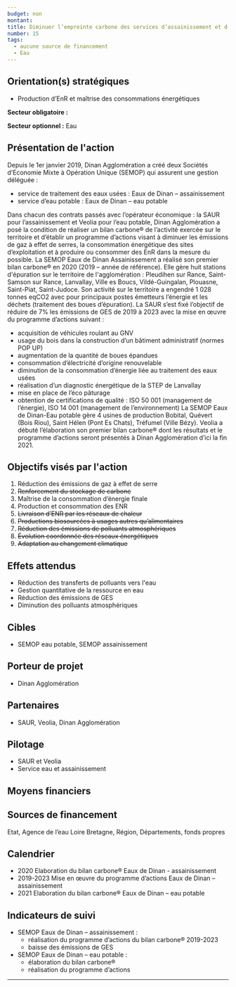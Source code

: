 ```yaml
---
budget: non
montant:
title: Diminuer l’empreinte carbone des services d’assainissement et d’eau potable
number: 15
tags:
  - aucune source de financement
  - Eau
---
```


## Orientation(s) stratégiques

- Production d’EnR et maîtrise des consommations énergétiques

**Secteur obligatoire :**

**Secteur optionnel :** Eau

## Présentation de l'action

Depuis le 1er janvier 2019, Dinan Agglomération a créé deux Sociétés d’Economie Mixte à Opération Unique (SEMOP) qui assurent une gestion déléguée :
- service de traitement des eaux usées : Eaux de Dinan – assainissement
- service d’eau potable : Eaux de Dinan – eau potable

Dans chacun des contrats passés avec l’opérateur économique : la SAUR pour l’assainissement et Veolia pour l’eau potable, Dinan Agglomération a posé la condition de réaliser un bilan carbone® de l’activité exercée sur le territoire et d’établir un programme d’actions visant à diminuer les émissions de gaz à effet de serres, la consommation énergétique des sites d’exploitation et à produire ou consommer des EnR dans la mesure du possible.
La SEMOP Eaux de Dinan Assainissement a réalisé son premier bilan carbone® en 2020 (2019 – année de référence). Elle gère huit stations d'épuration sur le territoire de l'agglomération : Pleudihen sur Rance, Saint-Samson sur Rance, Lanvallay, Ville es Boucs, Vildé-Guingalan, Plouasne, Saint-Piat, Saint-Judoce.
Son activité sur le territoire a engendré 1 028 tonnes eqCO2 avec pour principaux postes émetteurs l’énergie et les déchets (traitement des boues d’épuration). La SAUR s’est fixé l’objectif de réduire de 7% les émissions de GES de 2019 à 2023 avec la mise en œuvre du programme d’actions suivant :
- acquisition de véhicules roulant au GNV
- usage du bois dans la construction d’un bâtiment administratif (normes POP UP)
- augmentation de la quantité de boues épandues
- consommation d’électricité d’origine renouvelable
- diminution de la consommation d’énergie liée au traitement des eaux usées
- réalisation d’un diagnostic énergétique de la STEP de Lanvallay
- mise en place de l’éco pâturage
- obtention de certifications de qualité : ISO 50 001 (management de l’énergie), ISO 14
001 (management de l’environnement)
La SEMOP Eaux de Dinan-Eau potable gère 4 usines de production Bobital, Quévert (Bois Riou), Saint Hélen (Pont Es Chats), Tréfumel (Ville Bézy). Veolia a débuté l’élaboration son premier bilan carbone® dont les résultats et le programme d’actions seront présentés à Dinan Agglomération d’ici la fin 2021.

## Objectifs visés par l'action

1. Réduction des émissions de gaz à effet de serre
2. ~~Renforcement du stockage de carbone~~
3. Maîtrise de la consommation d’énergie finale
4. Production et consommation des ENR
5. ~~Livraison d’ENR par les réseaux de chaleur~~
6. ~~Productions biosourcées à usages autres qu’alimentaires~~
7. ~~Réduction des émissions de polluants atmosphériques~~
8. ~~Évolution coordonnée des réseaux énergétiques~~
9. ~~Adaptation au changement climatique~~


## Effets attendus

- Réduction des transferts de polluants vers l'eau
- Gestion quantitative de la ressource en eau
- Réduction des émissions de GES
- Diminution des polluants atmosphériques

## Cibles

- SEMOP eau potable, SEMOP assainissement

## Porteur de projet

- Dinan Agglomération

## Partenaires

- SAUR, Veolia, Dinan Agglomération

## Pilotage

- SAUR et Veolia
- Service eau et assainissement

## Moyens financiers



## Sources de financement

Etat, Agence de l’eau Loire Bretagne, Région, Départements, fonds propres


## Calendrier

- 2020 Elaboration du bilan carbone® Eaux de Dinan - assainissement
- 2019-2023 Mise en œuvre du programme d’actions Eaux de Dinan – assainissement
- 2021 Elaboration du bilan carbone® Eaux de Dinan – eau potable

## Indicateurs de suivi

- SEMOP Eaux de Dinan – assainissement :
  - réalisation du programme d’actions du bilan carbone® 2019-2023
  - baisse des émissions de GES
- SEMOP Eaux de Dinan – eau potable :
  - élaboration du bilan carbone®
  - réalisation du programme d’actions

---

